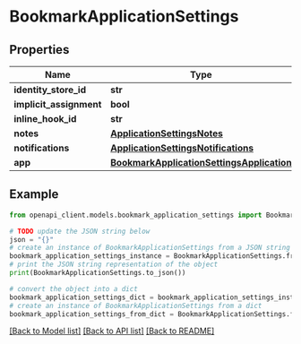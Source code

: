 # BookmarkApplicationSettings


## Properties

Name | Type | Description | Notes
------------ | ------------- | ------------- | -------------
**identity_store_id** | **str** |  | [optional] 
**implicit_assignment** | **bool** |  | [optional] 
**inline_hook_id** | **str** |  | [optional] 
**notes** | [**ApplicationSettingsNotes**](ApplicationSettingsNotes.md) |  | [optional] 
**notifications** | [**ApplicationSettingsNotifications**](ApplicationSettingsNotifications.md) |  | [optional] 
**app** | [**BookmarkApplicationSettingsApplication**](BookmarkApplicationSettingsApplication.md) |  | [optional] 

## Example

```python
from openapi_client.models.bookmark_application_settings import BookmarkApplicationSettings

# TODO update the JSON string below
json = "{}"
# create an instance of BookmarkApplicationSettings from a JSON string
bookmark_application_settings_instance = BookmarkApplicationSettings.from_json(json)
# print the JSON string representation of the object
print(BookmarkApplicationSettings.to_json())

# convert the object into a dict
bookmark_application_settings_dict = bookmark_application_settings_instance.to_dict()
# create an instance of BookmarkApplicationSettings from a dict
bookmark_application_settings_from_dict = BookmarkApplicationSettings.from_dict(bookmark_application_settings_dict)
```
[[Back to Model list]](../README.md#documentation-for-models) [[Back to API list]](../README.md#documentation-for-api-endpoints) [[Back to README]](../README.md)


